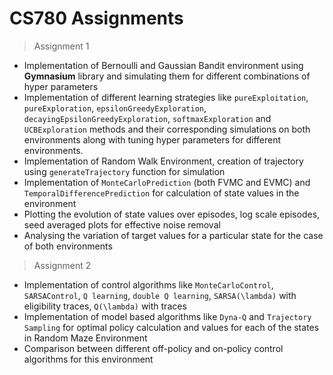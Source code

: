 

# CS780 Assignments

> Assignment 1
- Implementation of Bernoulli and Gaussian Bandit environment using **Gymnasium** library and simulating them for different combinations of hyper parameters
- Implementation of different learning strategies like `pureExploitation`, `pureExploration`, `epsilonGreedyExploration`, `decayingEpsilonGreedyExploration`, `softmaxExploration` and `UCBExploration` methods and their corresponding simulations on both environments along with tuning hyper parameters for different environments.
- Implementation of Random Walk Environment, creation of trajectory using `generateTrajectory` function for simulation
- Implementation of `MonteCarloPrediction` (both FVMC and EVMC) and `TemporalDifferencePrediction` for calculation of state values in the environment
- Plotting the evolution of state values over episodes, log scale episodes, seed averaged plots for effective noise removal
- Analysing the variation of target values for a particular state for the case of both environments

> Assignment 2
- Implementation of control algorithms like `MonteCarloControl`, `SARSAControl`, `Q learning`, `double Q learning`, `SARSA(\lambda)` with eligibility traces, `Q(\lambda)` with traces
- Implementation of model based algorithms like `Dyna-Q` and `Trajectory Sampling` for optimal policy calculation and values for each of the states in Random Maze Environment
- Comparison between different off-policy and on-policy control algorithms for this environment
